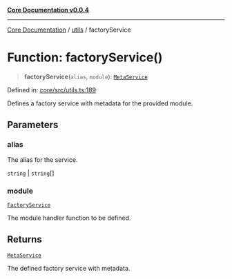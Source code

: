 [**Core Documentation v0.0.4**](../../README.md)

***

[Core Documentation](../../modules.md) / [utils](../README.md) / factoryService

# Function: factoryService()

> **factoryService**(`alias`, `module`): [`MetaService`](../../declarations/interfaces/MetaService.md)

Defined in: [core/src/utils.ts:189](https://github.com/stonemjs/core/blob/93efe04ef1a71ad6f49c3b315da54d45ace50f23/src/utils.ts#L189)

Defines a factory service with metadata for the provided module.

## Parameters

### alias

The alias for the service.

`string` | `string`[]

### module

[`FactoryService`](../../declarations/type-aliases/FactoryService.md)

The module handler function to be defined.

## Returns

[`MetaService`](../../declarations/interfaces/MetaService.md)

The defined factory service with metadata.
